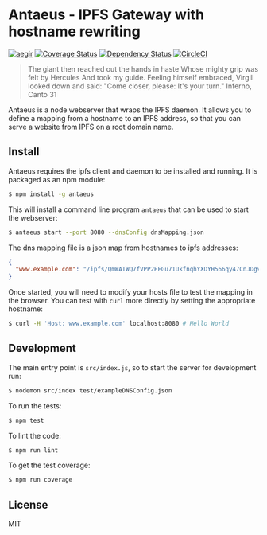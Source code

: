 Antaeus - IPFS Gateway with hostname rewriting
==============================================
[![aegir](https://img.shields.io/badge/follows-aegir-blue.svg?style=flat-square)](https://github.com/dignifiedquire/aegir)
[![Coverage Status](https://coveralls.io/repos/github/kanej/antaeus/badge.svg?branch=master)](https://coveralls.io/github/kanej/antaeus?branch=master)
[![Dependency Status](https://david-dm.org/kanej/antaeus.svg?style=flat-square)](https://david-dm.org/kanej/antaeus)
[![CircleCI](https://circleci.com/gh/kanej/antaeus.svg?style=svg)](https://circleci.com/gh/kanej/antaeus)
> The giant then reached out the hands in haste
> Whose mighty grip was felt by Hercules
> And took my guide. Feeling himself embraced,
> Virgil looked down and said: "Come closer, please:
> It's your turn." Inferno, Canto 31

Antaeus is a node webserver that wraps the IPFS daemon.
It allows you to define a mapping from a hostname to an IPFS address,
so that you can serve a website from IPFS on a root domain name.

Install
-------
Antaeus requires the ipfs client and daemon to be installed and running. It is packaged as an npm module:

```bash
$ npm install -g antaeus
```

This will install a command line program `antaeus` that can be used to start the webserver:

```bash
$ antaeus start --port 8080 --dnsConfig dnsMapping.json
```

The dns mapping file is a json map from hostnames to ipfs addresses:

```json
{
  "www.example.com": "/ipfs/QmWATWQ7fVPP2EFGu71UkfnqhYXDYH566qy47CnJDgvs8u"
}
```

Once started, you will need to modify your hosts file to test the mapping in the browser.
You can test with `curl` more directly by setting the appropriate hostname:

```bash
$ curl -H 'Host: www.example.com' localhost:8080 # Hello World
```

Development
-----------
The main entry point is `src/index.js`, so to start the server for development run:
```bash
$ nodemon src/index test/exampleDNSConfig.json
```

To run the tests:
```bash
$ npm test
```

To lint the code:
```bash
$ npm run lint
```

To get the test coverage:
```bash
$ npm run coverage
```

License
-------
MIT
